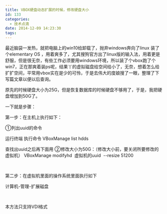 ```yaml
---
title: VBOX硬盘动态扩展的时候，修改硬盘大小
id: 133
categories:
  - 技术点滴
date: 2014-12-09 14:23:30
tags:
---
```


最近脑袋一发热，就把电脑上的win10给卸载了，抛弃windows奔向了linux 装了个elementary OS ，用着爽多了，尤其搜狗官方出了linux版的输入法，用着更是舒服，但是很无奈，有些工作必须要用windows环境，所以装了个vbox跑了个win7，正在那爽着装ps呢，结果丫的虚拟磁盘给空间给小了，无奈，想着怎么给扩扩空间，平常用vbox实在是少的可怜，于是去伟大的度娘搜了一眼，整理了下写篇文章以便以后查询。

原先的时候硬盘大小为25G，但是恢复数据库的时候硬盘不够用了，于是，我把硬盘增加到50G了。

一下就是步骤：

第一步：在主机上执行如下：

①列出uuid的命令

运行终端
执行命令 VBoxManage list hdds
<!--more-->
查找出uuid之后再下面用
②修改大小为50G：（修改大小前，要关闭所要修改的虚拟机）
VBoxManage modifyhd  虚拟机的uuid  --resize 51200

&nbsp;

第二步：在虚拟机里面的操作系统里面执行如下

计算机-管理-扩展磁盘

&nbsp;

本方法只支持VDI格式